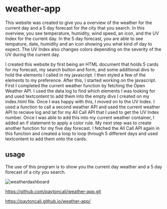 # weather-app

This website was created to give you a overview of the weather for the current day and a 5 day forecast for the city that you search. In this overview, you see temperature, humidity, wind speed, an icon, and the UV Index for the current day. In the 5 day forecast, you are able to see tempature, date, humidity and an icon showing you what kind of day to expect. The UV Index also changes colors depending on the severity of the UV during the current day.

I created this website by first being an HTML document that holds 5 cards for my forecast, my search button and form, and some additional divs to hold the elements I called in my javascript. I then styled a few of the elements to my preference. After this, I started working on the javascript. First I completed the current weather function by fetching the Open Weather API. I used the data log to find which elements I was looking for and used textcontent to add them into the empty divs I created on my index.html file. Once I was happy with this, I moved on to the UV Index. I used a function to call a second weather API and used the current weather API to recieve log and lat for my All Call API that I used to get the UV Index number. Once I was able to add this into my current weather container, I added an if statement to apply a color rule. 
My next step was to create another function for my five day forecast. I fetched the All Call API again in this function and created a loop to loop through 5 different days and used textcontent to add them onto the cards. 

## usage

The use of this program is to show you the current day weather and a 5 day forecast of a city you search. 


![weatherdashboard](https://user-images.githubusercontent.com/74576982/106850500-39ff2d80-667a-11eb-8036-45ad43986aba.gif)

https://github.com/paytoncali/weather-app.git


https://paytoncali.github.io/weather-app/